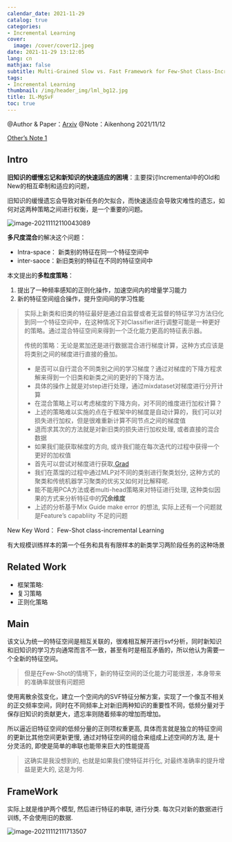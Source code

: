 ```yaml
---
calendar_date: 2021-11-29
catalog: true
categories:
- Incremental Learning
cover:
  image: /cover/cover12.jpeg
date: 2021-11-29 13:12:05
lang: cn
mathjax: false
subtitle: Multi-Grained Slow vs. Fast Framework for Few-Shot Class-Incremental Learning
tags:
- Incremental Learning
thumbnail: /img/header_img/lml_bg12.jpg
title: IL-MgSvF
toc: true
---
```


@Author & Paper：[Arxiv](https://arxiv.org/pdf/2006.15524.pdf)
@Note：Aikenhong 2021/11/12

[Other’s Note 1 ](https://blog.csdn.net/cp_oldy/article/details/111714896)

## Intro

**旧知识的缓慢忘记和新知识的快速适应的困境**：主要探讨Incremental中的Old和New的相互牵制和适应的问题，

旧知识的缓慢遗忘会导致对新任务的欠拟合，而快速适应会导致灾难性的遗忘，如何对这两种策略之间进行权衡，是一个重要的问题。

![image-20211112110043089](https://picture-bed-001-1310572365.cos.ap-guangzhou.myqcloud.com/imgs/img/20211112114701.png)

**多尺度混合**的解决这个问题：

- Intra-space： 新类别的特征在同一个特征空间中
- inter-saoce：新旧类别的特征在不同的特征空间中

本文提出的**多粒度策略**：

1. 提出了一种频率感知的正则化操作，加速空间内的增量学习能力
2. 新的特征空间组合操作，提升空间间的学习性能


>实际上新类和旧类的特征最好是通过自监督或者无监督的特征学习方法归化到同一个特征空间中，在这种情况下对Classifier进行调整可能是一种更好的策略。通过混合特征空间来得到一个泛化能力更高的特征表示器。
>
>传统的策略：无论是累加还是进行数据混合进行梯度计算，这种方式应该是将类别之间的梯度进行直接的叠加。
>
>- 是否可以自行混合不同类别之间的学习梯度？通过对梯度的下降方程求解来得到一个旧类和新类之间的更好的下降方法。
> - 具体的操作上就是对step进行处理，通过mixdataset对梯度进行分开计算
> - 在混合策略上可以考虑梯度的下降方向，对不同的维度进行加权计算？
>- 上述的策略难以实施的点在于框架中的梯度是自动计算的，我们可以对损失进行加权，但是很难重新计算不同节点之间的梯度值
> - 退而求其次的方法就是对新旧类的损失进行加权处理, 或者直接的混合数据
> - 如果我们能获取梯度的方向, 或许我们能在每次迭代的过程中获得一个更好的加权值
> - 首先可以尝试对梯度进行获取,[Grad](https://zhuanlan.zhihu.com/p/168443176)
>- 我们在蒸馏的过程中通过MLP对不同的类别进行聚类划分, 这种方式的聚类和传统机器学习聚类的优劣又如何对比解释呢.
>- 能不能用PCA方法或者multi-head策略来对特征进行处理, 这种类似因果的方式来分析特征中的**冗余维度**
>- 上述的分析基于Mix Guide make error 的想法, 实际上还有一个问题就是Feature’s capabliity 不足的问题

New Key Word： Few-Shot class-incremental Learning

有大规模训练样本的第一个任务和具有有限样本的新类学习两阶段任务的这种场景

## Related Work

- 框架策略: 
- 复习策略
- 正则化策略

## Main

该文认为统一的特征空间是相互关联的，很难相互解开进行svf分析，同时新知识和旧知识的学习方向通常而言不一致，甚至有时是相互矛盾的，所以他认为需要一个全新的特征空间。

> 但是在Few-Shot的情境下，新的特征空间的泛化能力可能很差，本身带来的准确率就很有问题把

使用离散余弦变化，建立一个空间内的SVF特征分解方案，实现了一个像互不相关的正交频率空间，同时在不同频率上对新旧两种知识的重要性不同，低频分量对于保存旧知识的贡献更大，遗忘率则随着频率的增加而增加。

所以逼近旧特征空间的低频分量的正则项权重更高, 具体而言就是独立的特征空间的更新比其他空间更新更慢, 通过对特征空间的组合来组成上述空间的方法, 是十分灵活的, 即使是简单的串联也能带来巨大的性能提高

> 这确实是我没想到的, 也就是如果我们使特征并行化, 对最终准确率的提升增益是更大的, 这是为何.

## FrameWork

实际上就是维护两个模型, 然后进行特征的串联, 进行分类. 每次只对新的数据进行训练, 不会使用旧的数据.

![image-20211112111713507](https://picture-bed-001-1310572365.cos.ap-guangzhou.myqcloud.com/imgs/img/20211112111714.png)